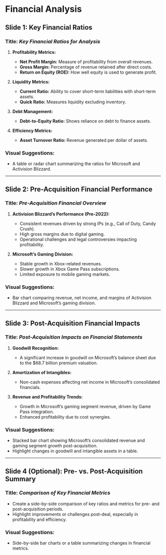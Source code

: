 
# Financial Analysis

## **Slide 1: Key Financial Ratios**
### **Title:** *Key Financial Ratios for Analysis*

1. **Profitability Metrics:**
   - **Net Profit Margin:** Measure of profitability from overall revenues.  
   - **Gross Margin:** Percentage of revenue retained after direct costs.  
   - **Return on Equity (ROE):** How well equity is used to generate profit.

2. **Liquidity Metrics:**
   - **Current Ratio:** Ability to cover short-term liabilities with short-term assets.  
   - **Quick Ratio:** Measures liquidity excluding inventory.

3. **Debt Management:**
   - **Debt-to-Equity Ratio:** Shows reliance on debt to finance assets.

4. **Efficiency Metrics:**
   - **Asset Turnover Ratio:** Revenue generated per dollar of assets.

### **Visual Suggestions:**  
- A table or radar chart summarizing the ratios for Microsoft and Activision Blizzard.

---

## **Slide 2: Pre-Acquisition Financial Performance**
### **Title:** *Pre-Acquisition Financial Overview*

1. **Activision Blizzard’s Performance (Pre-2022):**
   - Consistent revenues driven by strong IPs (e.g., Call of Duty, Candy Crush).  
   - High gross margins due to digital gaming.  
   - Operational challenges and legal controversies impacting profitability.

2. **Microsoft’s Gaming Division:**
   - Stable growth in Xbox-related revenues.  
   - Slower growth in Xbox Game Pass subscriptions.  
   - Limited exposure to mobile gaming markets.

### **Visual Suggestions:**  
- Bar chart comparing revenue, net income, and margins of Activision Blizzard and Microsoft’s gaming division.

---

## **Slide 3: Post-Acquisition Financial Impacts**
### **Title:** *Post-Acquisition Impacts on Financial Statements*

1. **Goodwill Recognition:**
   - A significant increase in goodwill on Microsoft’s balance sheet due to the $68.7 billion premium valuation.  

2. **Amortization of Intangibles:**
   - Non-cash expenses affecting net income in Microsoft’s consolidated financials.

3. **Revenue and Profitability Trends:**
   - Growth in Microsoft’s gaming segment revenue, driven by Game Pass integration.  
   - Enhanced profitability due to cost synergies.

### **Visual Suggestions:**  
- Stacked bar chart showing Microsoft’s consolidated revenue and gaming segment growth post-acquisition.  
- Highlight changes in goodwill and intangible assets in a table.

---

## **Slide 4 (Optional): Pre- vs. Post-Acquisition Summary**
### **Title:** *Comparison of Key Financial Metrics*

- Create a side-by-side comparison of key ratios and metrics for pre- and post-acquisition periods.
- Highlight improvements or challenges post-deal, especially in profitability and efficiency.

### **Visual Suggestions:**  
- Side-by-side bar charts or a table summarizing changes in financial metrics.
